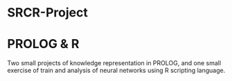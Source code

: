 # SRCR-Project
<h1>PROLOG & R</h1>
Two small projects of knowledge representation in PROLOG, and one small exercise of train and analysis of neural networks using R scripting language.
